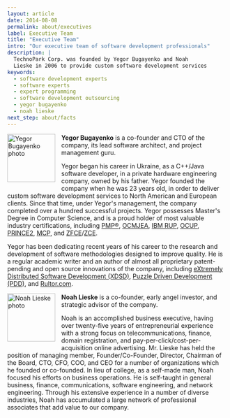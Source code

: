 ```yaml
---
layout: article
date: 2014-08-08
permalink: about/executives
label: Executive Team
title: "Executive Team"
intro: "Our executive team of software development professionals"
description: |
  TechnoPark Corp. was founded by Yegor Bugayenko and Noah
  Lieske in 2006 to provide custom software development services
keywords:
  - software development experts
  - software experts
  - expert programming
  - software development outsourcing
  - yegor bugayenko
  - noah lieske
next_step: about/facts
---
```


<img src="//img.technoparkcorp.com/about/yegor-bugayenko.png"
    alt="Yegor Bugayenko photo"
    style="float:left; margin-right: 1em; margin-bottom: 1em; width: 110px; height: 110px;"/>

**Yegor Bugayenko** is a co-founder and CTO of the company, its lead software architect, and project management guru.

Yegor began his career in Ukraine, as a C++/Java software developer, in a private hardware
engineering company, owned by his father. Yegor founded the company when he was 23 years old, in
order to deliver custom software development services to North American and European clients. Since
that time, under Yegor's management, the company completed over a hundred successful projects. Yegor
possesses Master's Degree in Computer Science, and is a proud holder of most valuable industry
certifications, including
[PMP®](http://en.wikipedia.org/wiki/Project_Management_Professional),
[OCMJEA](http://en.wikipedia.org/wiki/Sun_Certified_Enterprise_Architect#Sun_Certified_Enterprise_Architect_.28SCEA.29),
[IBM RUP](http://www-03.ibm.com/certify/certs/38008003.shtml),
[OCUP](http://www.omg.org/uml-certification/),
[PRINCE2](http://www.prince2.com/),
[MCP](http://www.microsoft.com/learning/mcp/mcp/), and
[ZFCE](http://www.zend.com/en/services/certification/)/[ZCE](http://www.zend.com/en/services/certification/).

Yegor has been dedicating recent years of his career to the research and development of software
methodologies designed to improve quality. He is a regular academic writer and an author of almost
all proprietary patent-pending and open source innovations of the company, including [eXtremely
Distributed Software Development (XDSD)](/about/news/year2010/xdsd),
[Puzzle Driven Development (PDD)](/innovations/pdd), and [Rultor.com](http://www.rultor.com).

<img src="//img.technoparkcorp.com/about/noah-lieske.png"
    alt="Noah Lieske photo"
    style="float:left; margin-right: 1em; margin-bottom: 1em; width: 110px; height: 110px;"/>

**Noah Lieske** is a co-founder, early angel investor, and strategic advisor of the company.

Noah is an accomplished business executive, having over twenty-five years of entrepreneurial
experience with a strong focus on telecommunications, finance, domain registration, and
pay-per-click/cost-per-acquisition online advertising. Mr. Lieske has held the position of managing
member, Founder/Co-Founder, Director, Chairman of the Board, CTO, CFO, COO, and CEO for a number of
organizations which he founded or co-founded. In lieu of college, as a self-made man, Noah focused
his efforts on business operations. He is self-taught in general business, finance, communications,
software engineering, and network engineering. Through his extensive experience in a number of
diverse industries, Noah has accumulated a large network of professional associates that add value
to our company.
